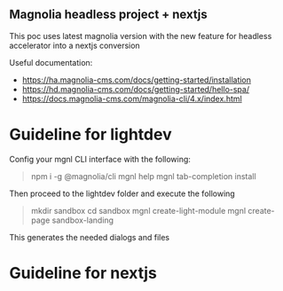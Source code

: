 ## Magnolia headless project + nextjs

This poc uses latest magnolia version with the new feature for headless accelerator into a nextjs conversion

Useful documentation: 

- https://ha.magnolia-cms.com/docs/getting-started/installation
- https://hd.magnolia-cms.com/docs/getting-started/hello-spa/
- https://docs.magnolia-cms.com/magnolia-cli/4.x/index.html

# Guideline for lightdev

Config your mgnl CLI interface with the following:

> npm i -g @magnolia/cli
> mgnl help
> mgnl tab-completion install

Then proceed to the lightdev folder and execute the following
> mkdir sandbox
> cd sandbox
> mgnl create-light-module 
> mgnl create-page sandbox-landing

This generates the needed dialogs and files

# Guideline for nextjs

